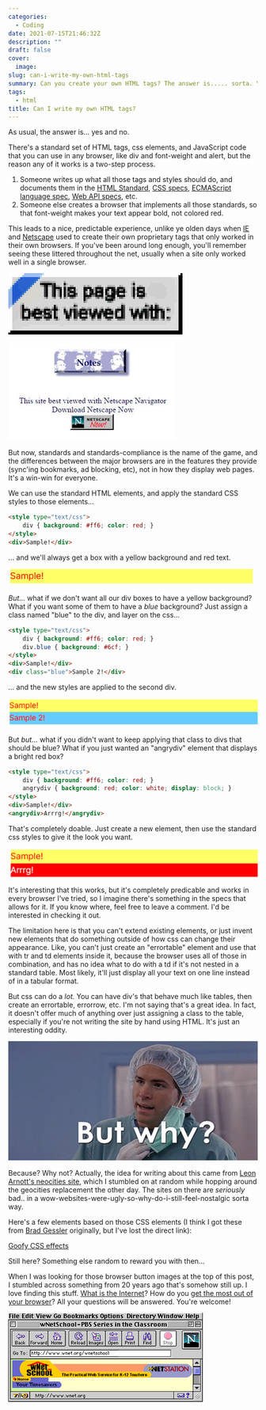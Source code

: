 ```yaml
---
categories:
  - Coding
date: 2021-07-15T21:46:32Z
description: ""
draft: false
cover:
  image:
slug: can-i-write-my-own-html-tags
summary: Can you create your own HTML tags? The answer is..... sorta. Yes and no. Not completely, but a little. Typical, I know.
tags:
  - html
title: Can I write my own HTML tags?
---
```

As usual, the answer is... yes and no.

There's a standard set of HTML tags, css elements, and JavaScript code that you can use in any browser, like div and font-weight and alert, but the reason any of it works is a two-step process.

1. Someone writes up what all those tags and styles should do, and documents them in the [HTML Standard](https://html.spec.whatwg.org/), [CSS specs](https://www.w3.org/Style/CSS/specs.en.html), [ECMAScript language spec](https://262.ecma-international.org/12.0/), [Web API specs](https://developer.mozilla.org/en-US/docs/Web/API), etc.
2. Someone else creates a browser that implements all those standards, so that font-weight makes your text appear bold, not colored red.

This leads to a nice, predictable experience, unlike ye olden days when [IE](https://docstore.mik.ua/orelly/web2/wdesign/appd_01.htm) and [Netscape](https://docstore.mik.ua/orelly/web2/wdesign/appd_02.htm) used to create their own proprietary tags that only worked in their own browsers. If you've been around long enough, you'll remember seeing these littered throughout the net, usually when a site only worked well in a single browser.

![](bvw-ie-4x-1.gif)

![](image.png)

But now, standards and standards-compliance is the name of the game, and the differences between the major browsers are in the features they provide (sync'ing bookmarks, ad blocking, etc), not in how they display web pages. It's a win-win for everyone.

We can use the standard HTML elements, and apply the standard CSS styles to those elements...

```html
<style type="text/css">
    div { background: #ff6; color: red; }
</style>
<div>Sample!</div>
```

... and we'll always get a box with a yellow background and red text.

![](notification1.png)

_But..._ what if we don't want all our div boxes to have a yellow background? What if you want some of them to have a _blue_ background? Just assign a class named "blue" to the div, and layer on the css...

```html
<style type="text/css">
    div { background: #ff6; color: red; }
    div.blue { background: #6cf; }
</style>
<div>Sample!</div>
<div class="blue">Sample 2!</div>
```

... and the new styles are applied to the second div.

![](notification2.png)

But _but..._ what if you didn't want to keep applying that class to divs that should be blue? What if you just wanted an "angrydiv" element that displays a bright red box?

```html
<style type="text/css">
    div { background: #ff6; color: red; }
    angrydiv { background: red; color: white; display: block; }
</style>
<div>Sample!</div>
<angrydiv>Arrrg!</angrydiv>
```

That's completely doable. Just create a new element, then use the standard css styles to give it the look you want.

![](notification3.png)

It's interesting that this works, but it's completely predicable and works in every browser I've tried, so I imagine there's something in the specs that allows for it. If you know where, feel free to leave a comment. I'd be interested in checking it out.

The limitation here is that you can't extend existing elements, or just invent new elements that do something outside of how css can change their appearance. Like, you can't just create an "errortable" element and use that with tr and td elements inside it, because the browser uses all of those in combination, and has no idea what to do with a td if it's not nested in a standard table. Most likely, it'll just display all your text on one line instead of in a tabular format.

But css can do a _lot._ You can have div's that behave much like tables, then create an errortable, errorrow, etc. I'm not saying that's a great idea. In fact, it doesn't offer much of anything over just assigning a class to the table, especially if you're not writing the site by hand using HTML. It's just an interesting oddity.

![](image-1.png)

Because? Why not? Actually, the idea for writing about this came from [Leon Arnott's neocities site](https://leonarnott.neocities.org/), which I stumbled on at random while hopping around the geocities replacement the other day. The sites on there are _seriously_ bad.. in a wow-websites-were-ugly-so-why-do-i-still-feel-nostalgic sorta way.

Here's a few elements based on those CSS elements (I think I got these from [Brad Gessler](https://bradgessler.com/) originally, but I've lost the direct link):

[Goofy CSS effects](https://codepen.io/astrangegame/pen/bNVjxmN)

Still here? Something else random to reward you with then...

When I was looking for those browser button images at the top of this post, I stumbled across something from 20 years ago that's somehow still up. I love finding this stuff. [What is the Internet](https://www.thirteen.org/edonline/primer/)? How do you [get the most out of your browser](https://www.thirteen.org/edonline/primer/b_how.html)? All your questions will be answered. You're welcome!

![](b-ns.gif)
